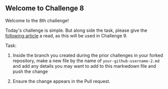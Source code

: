 ## Welcome to Challenge 8

Welcome to the 8th challenge! 

Today's challenge is simple. But along side the task, please give the [following article](https://www.atlassian.com/git/tutorials/undoing-changes/git-reset) a read, as this will be used in Challenge 9.


Task: 
1. Inside the branch you created during the prior challenges in your forked repository, make a new file by the name of ``your-github-username-2.md`` and add any details you may want to add to this markwdown file and push the change

2. Ensure the change appears in the Pull request.
